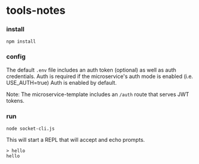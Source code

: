 # tools-notes

### install

`npm install`

### config

The default `.env` file includes an auth token (optional) as well as auth credentials. Auth is required if the microservice's auth mode is enabled (i.e. USE_AUTH=true) Auth is enabled by default.

Note: The microservice-template includes an `/auth` route that serves JWT tokens.

### run

`node socket-cli.js`

This will start a REPL that will accept and echo prompts.

```
> hello
hello
```
